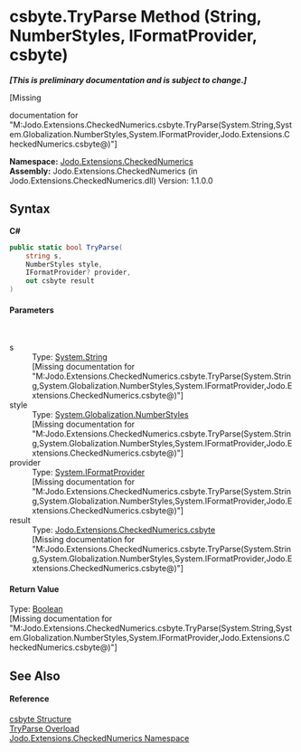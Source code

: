 # csbyte.TryParse Method (String, NumberStyles, IFormatProvider, csbyte)
 _**\[This is preliminary documentation and is subject to change.\]**_

\[Missing <summary> documentation for "M:Jodo.Extensions.CheckedNumerics.csbyte.TryParse(System.String,System.Globalization.NumberStyles,System.IFormatProvider,Jodo.Extensions.CheckedNumerics.csbyte@)"\]

**Namespace:**&nbsp;<a href="N_Jodo_Extensions_CheckedNumerics">Jodo.Extensions.CheckedNumerics</a><br />**Assembly:**&nbsp;Jodo.Extensions.CheckedNumerics (in Jodo.Extensions.CheckedNumerics.dll) Version: 1.1.0.0

## Syntax

**C#**<br />
``` C#
public static bool TryParse(
	string s,
	NumberStyles style,
	IFormatProvider? provider,
	out csbyte result
)
```


#### Parameters
&nbsp;<dl><dt>s</dt><dd>Type: <a href="https://docs.microsoft.com/dotnet/api/system.string" target="_blank" rel="noopener noreferrer">System.String</a><br />\[Missing <param name="s"/> documentation for "M:Jodo.Extensions.CheckedNumerics.csbyte.TryParse(System.String,System.Globalization.NumberStyles,System.IFormatProvider,Jodo.Extensions.CheckedNumerics.csbyte@)"\]</dd><dt>style</dt><dd>Type: <a href="https://docs.microsoft.com/dotnet/api/system.globalization.numberstyles" target="_blank" rel="noopener noreferrer">System.Globalization.NumberStyles</a><br />\[Missing <param name="style"/> documentation for "M:Jodo.Extensions.CheckedNumerics.csbyte.TryParse(System.String,System.Globalization.NumberStyles,System.IFormatProvider,Jodo.Extensions.CheckedNumerics.csbyte@)"\]</dd><dt>provider</dt><dd>Type: <a href="https://docs.microsoft.com/dotnet/api/system.iformatprovider" target="_blank" rel="noopener noreferrer">System.IFormatProvider</a><br />\[Missing <param name="provider"/> documentation for "M:Jodo.Extensions.CheckedNumerics.csbyte.TryParse(System.String,System.Globalization.NumberStyles,System.IFormatProvider,Jodo.Extensions.CheckedNumerics.csbyte@)"\]</dd><dt>result</dt><dd>Type: <a href="T_Jodo_Extensions_CheckedNumerics_csbyte">Jodo.Extensions.CheckedNumerics.csbyte</a><br />\[Missing <param name="result"/> documentation for "M:Jodo.Extensions.CheckedNumerics.csbyte.TryParse(System.String,System.Globalization.NumberStyles,System.IFormatProvider,Jodo.Extensions.CheckedNumerics.csbyte@)"\]</dd></dl>

#### Return Value
Type: <a href="https://docs.microsoft.com/dotnet/api/system.boolean" target="_blank" rel="noopener noreferrer">Boolean</a><br />\[Missing <returns> documentation for "M:Jodo.Extensions.CheckedNumerics.csbyte.TryParse(System.String,System.Globalization.NumberStyles,System.IFormatProvider,Jodo.Extensions.CheckedNumerics.csbyte@)"\]

## See Also


#### Reference
<a href="T_Jodo_Extensions_CheckedNumerics_csbyte">csbyte Structure</a><br /><a href="Overload_Jodo_Extensions_CheckedNumerics_csbyte_TryParse">TryParse Overload</a><br /><a href="N_Jodo_Extensions_CheckedNumerics">Jodo.Extensions.CheckedNumerics Namespace</a><br />